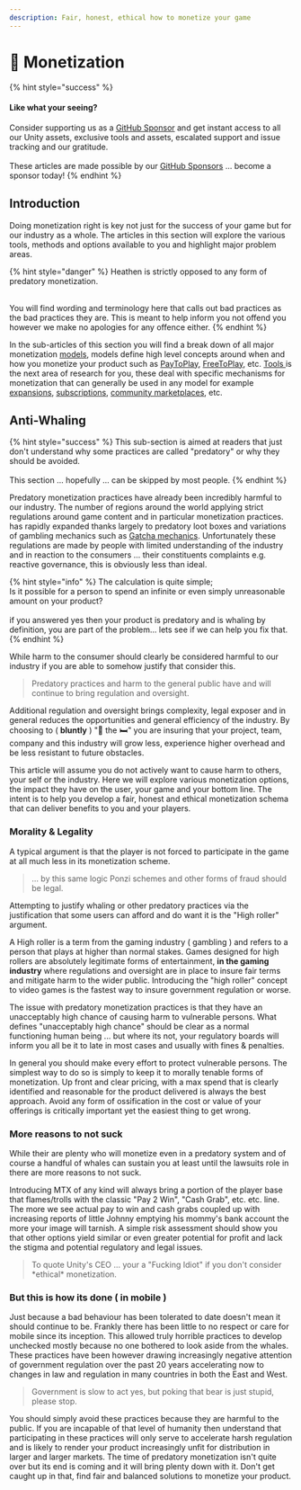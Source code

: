 ```yaml
---
description: Fair, honest, ethical how to monetize your game
---
```


# 🤑 Monetization

{% hint style="success" %}
#### Like what your seeing?

Consider supporting us as a [GitHub Sponsor](../../become-a-sponsor.md) and get instant access to all our Unity assets, exclusive tools and assets, escalated support and issue tracking and our gratitude.\
\
These articles are made possible by our [GitHub Sponsors](https://github.com/sponsors/heathen-engineering) ... become a sponsor today!
{% endhint %}

## Introduction

Doing monetization right is key not just for the success of your game but for our industry as a whole. The articles in this section will explore the various tools, methods and options available to you and highlight major problem areas.

{% hint style="danger" %}
Heathen is strictly opposed to any form of predatory monetization.

\
You will find wording and terminology here that calls out bad practices as the bad practices they are. This is meant to help inform you not offend you however we make no apologies for any offence either.
{% endhint %}

In the sub-articles of this section you will find a break down of all major monetization [models](models/), models define high level concepts around when and how you monetize your product such as [PayToPlay](models/pay-to-play.md), [FreeToPlay](models/free-to-play.md), etc. [Tools ](tools/)is the next area of research for you, these deal with specific mechanisms for monetization that can generally be used in any model for example [expansions](tools/expansions.md), [subscriptions](tools/subscription.md), [community marketplaces](vulnerable-practices/community-marketplace.md), etc.&#x20;

## Anti-Whaling

{% hint style="success" %}
This sub-section is aimed at readers that just don't understand why some practices are called "predatory" or why they should be avoided. \
\
This section ... hopefully ... can be skipped by most people.
{% endhint %}

Predatory monetization practices have already been incredibly harmful to our industry. The number of regions around the world applying strict regulations around game content and in particular monetization practices. has rapidly expanded thanks largely to predatory loot boxes and variations of gambling mechanics such as [Gatcha mechanics](predatory-practices/gatcha-mechanics.md). Unfortunately these regulations are made by people with limited understanding of the industry and in reaction to the consumers … their constituents complaints e.g. reactive governance, this is obviously less than ideal.&#x20;

{% hint style="info" %}
The calculation is quite simple;\
Is it possible for a person to spend an infinite or even simply unreasonable amount on your product?\
\
if you answered yes then your product is predatory and is whaling by definition, you are part of the problem... lets see if we can help you fix that.
{% endhint %}

While harm to the consumer should clearly be considered harmful to our industry if you are able to somehow justify that consider this.&#x20;

> Predatory practices and harm to the general public have and will continue to bring regulation and oversight.

Additional regulation and oversight brings complexity, legal exposer and in general reduces the opportunities and general efficiency of the industry. By choosing to ( **bluntly** ) ":poop: the :bed:" you are insuring that your project, team, company and this industry will grow less, experience higher overhead and be less resistant to future obstacles.

This article will assume you do not actively want to cause harm to others, your self or the industry. Here we will explore various monetization options, the impact they have on the user, your game and your bottom line. The intent is to help you develop a fair, honest and ethical monetization schema that can deliver benefits to you and your players.

### Morality & Legality

A typical argument is that the player is not forced to participate in the game at all much less in its monetization scheme.

> &#x20;... by this same logic Ponzi schemes and other forms of fraud should be legal.&#x20;

Attempting to justify whaling or other predatory practices via the justification that some users can afford and do want it is the "High roller" argument.&#x20;

A High roller is a term from the gaming industry ( gambling ) and refers to a person that plays at higher than normal stakes. Games designed for high rollers are absolutely legitimate forms of entertainment, **in the gaming industry** where regulations and oversight are in place to insure fair terms and mitigate harm to the wider public. Introducing the "high roller" concept to video games is the fastest way to insure government regulation or worse.

The issue with predatory monetization practices is that they have an unacceptably high chance of causing harm to vulnerable persons. What defines "unacceptably high chance" should be clear as a normal functioning human being ... but where its not, your regulatory boards will inform you all be it to late in most cases and usually with fines & penalties.&#x20;

In general you should make every effort to protect vulnerable persons. The simplest way to do so is simply to keep it to morally tenable forms of monetization. Up front and clear pricing, with a max spend that is clearly identified and reasonable for the product delivered is always the best approach. Avoid any form of ossification in the cost or value of your offerings is critically important yet the easiest thing to get wrong.

### More reasons to not suck

While their are plenty who will monetize even in a predatory system and of course a handful of whales can sustain you at least until the lawsuits role in there are more reasons to not suck.

Introducing MTX of any kind will always bring a portion of the player base that flames/trolls with the classic "Pay 2 Win", "Cash Grab", etc. etc. line. The more we see actual pay to win and cash grabs coupled up with increasing reports of little Johnny emptying his mommy's bank account the more your image will tarnish. A simple risk assessment should show you that other options yield similar or even greater potential for profit and lack the stigma and potential regulatory and legal issues.

> To quote Unity's CEO ... your a "Fucking Idiot" if you don't consider \*ethical\* monetization.

### But this is how its done ( in mobile )

Just because a bad behaviour has been tolerated to date doesn't mean it should continue to be. Frankly there has been little to no respect or care for mobile since its inception. This allowed truly horrible practices to develop unchecked mostly because no one bothered to look aside from the whales. These practices have been however drawing increasingly negative attention of government regulation over the past 20 years accelerating now to changes in law and regulation in many countries in both the East and West.

> Government is slow to act yes, but poking that bear is just stupid, please stop.

You should simply avoid these practices because they are harmful to the public. If you are incapable of that level of humanity then understand that participating in these practices will only serve to accelerate harsh regulation and is likely to render your product increasingly unfit for distribution in larger and larger markets. The time of predatory monetization isn't quite over but its end is coming and it will bring plenty down with it. Don't get caught up in that, find fair and balanced solutions to monetize your product.
